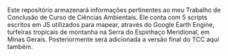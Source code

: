 Este repositório armazenará informações pertinentes ao meu Trabalho de Conclusão de Curso de Ciências Ambientais.
Ele conta com 5 scripts escritos em JS utilizados para mapear, através do Google Earth Engine, turfeiras tropicais de montanha na Serra do Espinhaço Meridional, em Minas Gerais.
Posteriormente será adicionada a versão final do TCC aqui também.